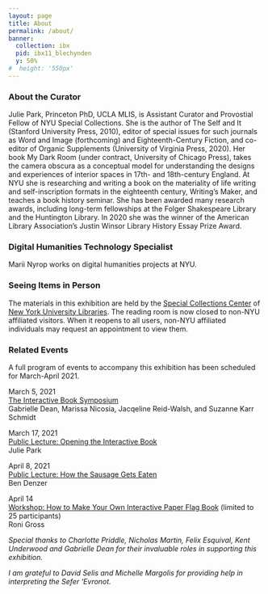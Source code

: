 ```yaml
---
layout: page
title: About
permalink: /about/
banner:
  collection: ibx
  pid: ibx11_blechynden
  y: 50%
#  height: '550px'
---
```


### About the Curator

Julie Park, Princeton PhD, UCLA MLIS, is Assistant Curator and Provostial Fellow of NYU Special Collections. She is the author of The Self and It (Stanford University Press, 2010), editor of special issues for such journals as Word and Image (forthcoming) and Eighteenth-Century Fiction, and co-editor of Organic Supplements (University of Virginia Press, 2020). Her book My Dark Room (under contract, University of Chicago Press), takes the camera obscura as a conceptual model for understanding the designs and experiences of interior spaces in 17th- and 18th-century England. At NYU she is researching and writing a book on the materiality of life writing and self-inscription formats in the eighteenth century, Writing’s Maker, and teaches a book history seminar. She has been awarded many research awards, including long-term fellowships at the Folger Shakespeare Library and the Huntington Library. In 2020 she was the winner of the American Library Association’s Justin Winsor Library History Essay Prize Award.


### Digital Humanities Technology Specialist

Marii Nyrop works on digital humanities projects at NYU.


### Seeing Items in Person

The materials in this exhibition are held by the <a href="https://library.nyu.edu/locations/special-collections-center/">Special Collections Center</a> of <a href="https://library.nyu.edu">New York University Libraries</a>. The reading room is now closed to non-NYU affiliated visitors. When it reopens to all users, non-NYU affiliated individuals may request an appointment to view them.


### Related Events
A full program of events to accompany this exhibition has been scheduled for March-April 2021.

March 5, 2021  
<a href="https://www.eventbrite.com/e/interactive-book-symposium-tickets-140949500751">The Interactive Book Symposium</a>  
Gabrielle Dean, Marissa Nicosia, Jacqeline Reid-Walsh, and Suzanne Karr Schmidt

March 17, 2021  
<a href="https://www.eventbrite.com/e/opening-the-interactive-book-tickets-141179003199">Public Lecture: Opening the Interactive Book</a>  
Julie Park

April 8, 2021  
<a href="https://www.eventbrite.com/e/how-the-sausage-gets-eaten-artists-books-as-an-interactive-medium-tickets-141190902791">Public Lecture: How the Sausage Gets Eaten</a>  
Ben Denzer

April 14  
<a href="https://www.eventbrite.com/e/how-to-make-your-own-interactive-paper-flag-book-tickets-141194000055">Workshop: How to Make Your Own Interactive Paper Flag Book</a> (limited to 25 participants)  
Roni Gross


*Special thanks to Charlotte Priddle, Nicholas Martin, Felix Esquival, Kent Underwood and Gabrielle Dean for their invaluable roles in supporting this exhibition.*

*I am grateful to David Selis and Michelle Margolis for providing help in interpreting the Sefer ‘Evronot.*
